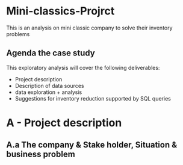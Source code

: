 # Mini-classics-Projrct
This is an analysis on mini classic company to solve their inventory problems
## Agenda the case study
This exploratory analysis will cover the following deliverables:

*  Project description
*   Description of data sources
*   data exploration + analysis
* Suggestions for inventory reduction supported by SQL queries
# A - Project description
## A.a The company & Stake holder, Situation & business problem


